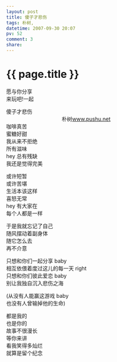 ```yaml
---
layout: post
title: 傻子才悲伤
tags: 朴树,
datetime: 2007-09-30 20:07
pv: 52
comment: 3
share: 
---
```


{{ page.title }}
================

 <p>愿与你分享<br />来玩吧!一起</p><p>傻子才悲伤<br />&nbsp;&nbsp;&nbsp;&nbsp;&nbsp;&nbsp;&nbsp;&nbsp;&nbsp;&nbsp;&nbsp;&nbsp;&nbsp;&nbsp;&nbsp;&nbsp;&nbsp;&nbsp;&nbsp;&nbsp;&nbsp;&nbsp;&nbsp;&nbsp;&nbsp;&nbsp;&nbsp;&nbsp;&nbsp;&nbsp;&nbsp;&nbsp;&nbsp;&nbsp;&nbsp;&nbsp;&nbsp;  朴树<a href="http://www.pushu.net/">www.pushu.net</a><br />咖啡真苦<br />蜜糖好甜<br />我从来不拒绝<br />所有滋味<br />hey 总有残缺<br />我还是觉得完美</p><p>或许短暂<br />或许苦堪<br />生活本该这样<br />喜怒无常<br />hey 有大家在<br />每个人都是一样</p><p>于是我就忘记了自己<br />随风摆动着副身体<br />随它怎么去<br />再不介意</p><p>只想和你们一起分享 baby <br />相互依偎着度过这儿的每一天 right <br />只想和你们彼此爱恋 baby <br />别让我独自沉入悲伤之海</p><p>(从没有人能赢这游戏 baby <br />也没有人曾输掉他的生命)</p><p>都是我的<br />也是你的<br />故事不很漫长<br />等你来讲<br />看我笑得多灿烂<br />就算是留个纪念</p> 

